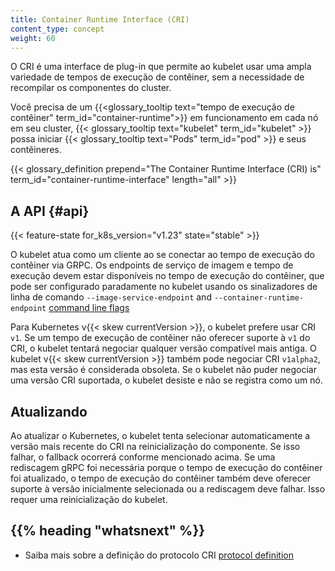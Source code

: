 ```yaml
---
title: Container Runtime Interface (CRI)
content_type: concept
weight: 60
---
```


<!-- overview -->

O CRI é uma interface de plug-in que permite ao kubelet usar uma ampla variedade
 de tempos de execução de contêiner, sem a necessidade de recompilar 
 os componentes do cluster.

Você precisa de um
{{<glossary_tooltip text="tempo de execução de contêiner" term_id="container-runtime">}} em funcionamento em cada nó em seu cluster,
{{< glossary_tooltip text="kubelet" term_id="kubelet" >}} possa iniciar
{{< glossary_tooltip text="Pods" term_id="pod" >}} e seus contêineres.

{{< glossary_definition prepend="The Container Runtime Interface (CRI) is" term_id="container-runtime-interface" length="all" >}}

<!-- body -->

## A API {#api}

{{< feature-state for_k8s_version="v1.23" state="stable" >}}

O kubelet atua como um cliente ao se conectar ao tempo de execução do contêiner 
via GRPC. Os endpoints de serviço de imagem e tempo de execução devem estar 
disponíveis no tempo de execução do contêiner, que pode ser configurado 
paradamente no kubelet usando os sinalizadores de linha de comando 
`--image-service-endpoint` and `--container-runtime-endpoint` [command line
flags](/docs/reference/command-line-tools-reference/kubelet)


Para Kubernetes v{{< skew currentVersion >}}, o kubelet prefere usar CRI `v1`.
Se um tempo de execução de contêiner não oferecer suporte à `v1` do CRI, 
o kubelet tentará negociar qualquer versão compatível mais antiga.
O kubelet v{{< skew currentVersion >}}  também pode negociar CRI `v1alpha2`, 
mas esta versão é considerada obsoleta. 
Se o kubelet não puder negociar uma versão CRI suportada, 
o kubelet desiste e não se registra como um nó.


## Atualizando

Ao atualizar o Kubernetes, o kubelet tenta selecionar automaticamente a versão mais recente do CRI na reinicialização do componente. Se isso falhar, o fallback ocorrerá conforme mencionado acima. Se uma rediscagem gRPC foi necessária porque o tempo de execução do contêiner foi atualizado, o tempo de execução do contêiner também deve oferecer suporte à versão inicialmente selecionada ou a rediscagem deve falhar. Isso requer uma reinicialização do kubelet.


## {{% heading "whatsnext" %}}

- Saiba mais sobre a definição do protocolo CRI [protocol definition](https://github.com/kubernetes/cri-api/blob/c75ef5b/pkg/apis/runtime/v1/api.proto)

